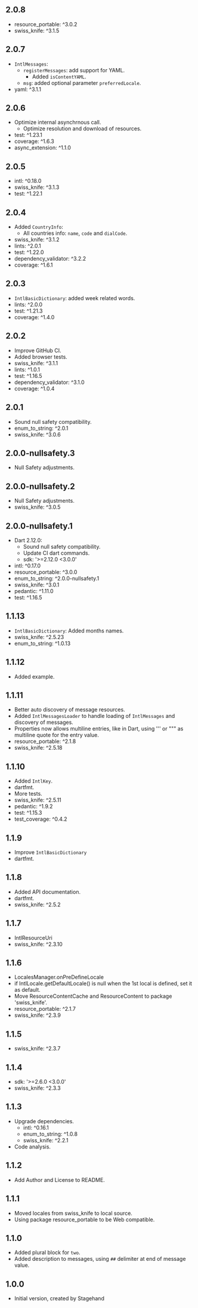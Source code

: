## 2.0.8

- resource_portable: ^3.0.2
- swiss_knife: ^3.1.5

## 2.0.7

- `IntlMessages`:
  - `registerMessages`: add support for YAML.
    - Added `isContentYAML`.
  - `msg`: added optional parameter `preferredLocale`.
- yaml: ^3.1.1

## 2.0.6

- Optimize internal asynchrnous call.
  - Optimize resolution and download of resources.
- test: ^1.23.1
- coverage: ^1.6.3
- async_extension: ^1.1.0

## 2.0.5

- intl: ^0.18.0
- swiss_knife: ^3.1.3
- test: ^1.22.1

## 2.0.4

- Added `CountryInfo`:
  - All countries info: `name`, `code` and `dialCode`. 
- swiss_knife: ^3.1.2
- lints: ^2.0.1
- test: ^1.22.0
- dependency_validator: ^3.2.2
- coverage: ^1.6.1

## 2.0.3

- `IntlBasicDictionary`: added week related words.
- lints: ^2.0.0
- test: ^1.21.3
- coverage: ^1.4.0

## 2.0.2

- Improve GitHub CI.
- Added browser tests.
- swiss_knife: ^3.1.1
- lints: ^1.0.1
- test: ^1.16.5
- dependency_validator: ^3.1.0
- coverage: ^1.0.4

## 2.0.1

- Sound null safety compatibility.
- enum_to_string: ^2.0.1
- swiss_knife: ^3.0.6
  
## 2.0.0-nullsafety.3

- Null Safety adjustments.

## 2.0.0-nullsafety.2

- Null Safety adjustments.
- swiss_knife: ^3.0.5

## 2.0.0-nullsafety.1

- Dart 2.12.0:
  - Sound null safety compatibility.
  - Update CI dart commands.
  - sdk: '>=2.12.0 <3.0.0'
- intl: ^0.17.0
- resource_portable: ^3.0.0
- enum_to_string: ^2.0.0-nullsafety.1
- swiss_knife: ^3.0.1
- pedantic: ^1.11.0
- test: ^1.16.5
  
## 1.1.13

- `IntlBasicDictionary`: Added months names.
- swiss_knife: ^2.5.23
- enum_to_string: ^1.0.13

## 1.1.12

- Added example.

## 1.1.11

- Better auto discovery of message resources.
- Added `IntlMessagesLoader` to handle loading of `IntlMessages` and discovery of messages.  
- Properties now allows multiline entries, like in Dart, using ''' or """ as multiline quote for the entry value. 
- resource_portable: ^2.1.8
- swiss_knife: ^2.5.18

## 1.1.10

- Added `IntlKey`.
- dartfmt.
- More tests.
- swiss_knife: ^2.5.11
- pedantic: ^1.9.2
- test: ^1.15.3
- test_coverage: ^0.4.2

## 1.1.9

- Improve `IntlBasicDictionary`
- dartfmt.

## 1.1.8

- Added API documentation.
- dartfmt.
- swiss_knife: ^2.5.2

## 1.1.7

- IntlResourceUri
- swiss_knife: ^2.3.10

## 1.1.6

- LocalesManager.onPreDefineLocale
- if IntlLocale.getDefaultLocale() is null when the 1st local is defined, set it as default.
- Move ResourceContentCache and ResourceContent to package 'swiss_knife'.
- resource_portable: ^2.1.7
- swiss_knife: ^2.3.9

## 1.1.5

- swiss_knife: ^2.3.7

## 1.1.4

- sdk: '>=2.6.0 <3.0.0'
- swiss_knife: ^2.3.3

## 1.1.3

- Upgrade dependencies.
    - intl: ^0.16.1
    - enum_to_string: ^1.0.8
    - swiss_knife: ^2.2.1
- Code analysis.

## 1.1.2

- Add Author and License to README.

## 1.1.1

- Moved locales from swiss_knife to local source.
- Using package resource_portable to be Web compatible.

## 1.1.0

- Added plural block for `two`.
- Added description to messages, using `##` delimiter at end of message value.

## 1.0.0

- Initial version, created by Stagehand
